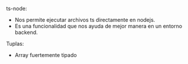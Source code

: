 ts-node:
 - Nos permite ejecutar archivos ts directamente en nodejs.
 - Es una funcionalidad que nos ayuda de mejor manera en un entorno backend.

Tuplas:
 - Array fuertemente tipado
